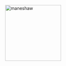 <p><img align="center" height="180em" src="https://github-readme-streak-stats.herokuapp.com/?user=maneshaw&theme=" alt="maneshaw" /></p>
